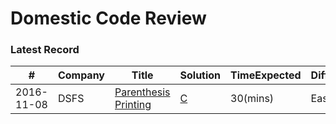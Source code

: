 Domestic Code Review
====================

### Latest Record

| # | Company | Title | Solution | TimeExpected | Difficulty |
|---|---------|-------|----------|--------------|------------|
|2016-11-08| DSFS | [Parenthesis Printing](./parenthesisMtch20161108-DSFS/Description.md) | [C](./parenthesisMtch20161108-DSFS/src/parenthesis_mtch.c) | 30(mins) |Easy|
